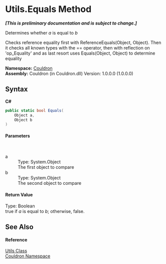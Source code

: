 # Utils.Equals Method 
 _**\[This is preliminary documentation and is subject to change.\]**_

Determines whether *a* is equal to *b*

 Checks reference equality first with ReferenceEquals(Object, Object). Then it checks all known types with the == operator, then with reflection on 'op_Equality' and as last resort uses Equals(Object, Object) to determine equality

**Namespace:**&nbsp;<a href="N_Couldron">Couldron</a><br />**Assembly:**&nbsp;Couldron (in Couldron.dll) Version: 1.0.0.0 (1.0.0.0)

## Syntax

**C#**<br />
``` C#
public static bool Equals(
	Object a,
	Object b
)
```


#### Parameters
&nbsp;<dl><dt>a</dt><dd>Type: System.Object<br />The first object to compare</dd><dt>b</dt><dd>Type: System.Object<br />The second object to compare</dd></dl>

#### Return Value
Type: Boolean<br />true if *a* is equal to *b*; otherwise, false.

## See Also


#### Reference
<a href="T_Couldron_Utils">Utils Class</a><br /><a href="N_Couldron">Couldron Namespace</a><br />